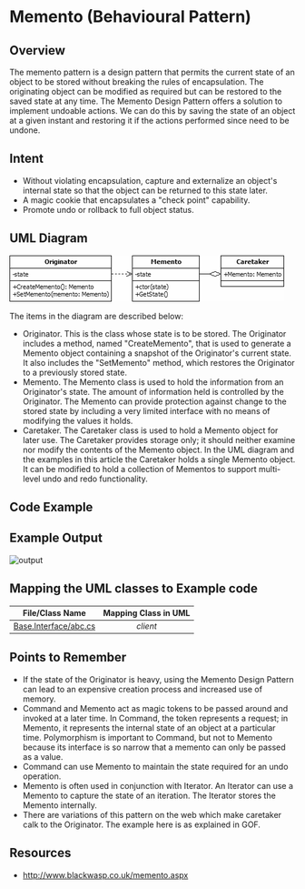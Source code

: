 # Memento (Behavioural Pattern)

## Overview
The memento pattern is a design pattern that permits the current state of an object to be stored without breaking the rules of encapsulation. The originating object can be modified as required but can be restored to the saved state at any time.
The Memento Design Pattern offers a solution to implement undoable actions. We can do this by saving the state of an object at a given instant and restoring it if the actions performed since need to be undone.

## Intent
- Without violating encapsulation, capture and externalize an object's internal state so that the object can be returned to this state later.
- A magic cookie that encapsulates a "check point" capability.
- Promote undo or rollback to full object status.

## UML Diagram
![plot](./uml.png)

The items in the diagram are described below:
- Originator. This is the class whose state is to be stored. The Originator includes a method, named "CreateMemento", that is used to generate a Memento object containing a snapshot of the Originator's current state. It also includes the "SetMemento" method, which restores the Originator to a previously stored state.
- Memento. The Memento class is used to hold the information from an Originator's state. The amount of information held is controlled by the Originator. The Memento can provide protection against change to the stored state by including a very limited interface with no means of modifying the values it holds.
- Caretaker. The Caretaker class is used to hold a Memento object for later use. The Caretaker provides storage only; it should neither examine nor modify the contents of the Memento object. In the UML diagram and the examples in this article the Caretaker holds a single Memento object. It can be modified to hold a collection of Mementos to support multi-level undo and redo functionality.

## Code Example

## Example Output
![output](output.png)

## Mapping the UML classes to Example code
| **File/Class Name** | **Mapping Class in UML**  |
| :-----: | :-: |
|[Base.Interface/abc.cs](./Base.Interface/abc.cs)|*client*|

## Points to Remember
- If the state of the Originator is heavy, using the Memento Design Pattern can lead to an expensive creation process and increased use of memory.
- Command and Memento act as magic tokens to be passed around and invoked at a later time. In Command, the token represents a request; in Memento, it represents the internal state of an object at a particular time. Polymorphism is important to Command, but not to Memento because its interface is so narrow that a memento can only be passed as a value.
- Command can use Memento to maintain the state required for an undo operation.
- Memento is often used in conjunction with Iterator. An Iterator can use a Memento to capture the state of an iteration. The Iterator stores the Memento internally.
- There are variations of this pattern on the web which make caretaker calk to the Originator. The example here is as explained in GOF.

## Resources
- http://www.blackwasp.co.uk/memento.aspx
